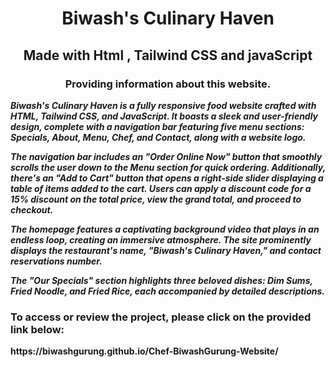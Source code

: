 <h1 align="center"> Biwash's Culinary Haven </h1>
<h2 align="center">Made with Html , Tailwind CSS and javaScript</h2>

<h3 align="center">Providing information about this website.</h3>

<p><strong><em>Biwash's Culinary Haven is a fully responsive food website crafted with HTML, Tailwind CSS, and JavaScript. It boasts a sleek and user-friendly design, complete with a navigation bar featuring five menu sections: Specials, About, Menu, Chef, and Contact, along with a website logo.</em></strong</p>


<p><strong><em>The navigation bar includes an "Order Online Now" button that smoothly scrolls the user down to the Menu section for quick ordering. Additionally, there's an "Add to Cart" button that opens a right-side slider displaying a table of items added to the cart. Users can apply a discount code for a 15% discount on the total price, view the grand total, and proceed to checkout.</em></strong</p>

<p><strong><em>The homepage features a captivating background video that plays in an endless loop, creating an immersive atmosphere. The site prominently displays the restaurant's name, "Biwash's Culinary Haven," and contact reservations number.</em></strong</p>

<p><strong><em>The "Our Specials" section highlights three beloved dishes: Dim Sums, Fried Noodle, and Fried Rice, each accompanied by detailed descriptions.</em></strong</p>

<p><strong><em></em></strong</p>

<p><strong><em></em></strong</p>

<p><strong><em></em></strong</p>


<h3>To access or review the project, please click on the provided link below:</h3>
https://biwashgurung.github.io/Chef-BiwashGurung-Website/
